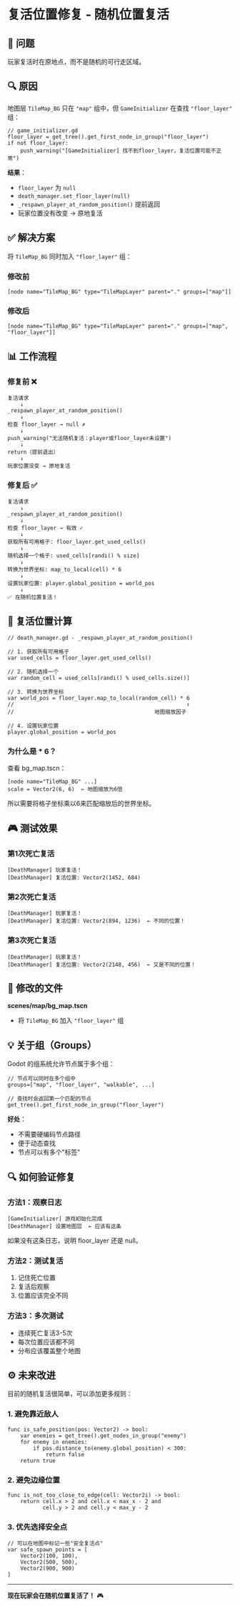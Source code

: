 # 复活位置修复 - 随机位置复活

## 🐛 问题

玩家复活时在原地点，而不是随机的可行走区域。

## 🔍 原因

地图层 `TileMap_BG` 只在 `"map"` 组中，但 `GameInitializer` 在查找 `"floor_layer"` 组：

```gdscript
// game_initializer.gd
floor_layer = get_tree().get_first_node_in_group("floor_layer")
if not floor_layer:
    push_warning("[GameInitializer] 找不到floor_layer，复活位置可能不正常")
```

**结果**：
- `floor_layer` 为 `null`
- `death_manager.set_floor_layer(null)` 
- `_respawn_player_at_random_position()` 提前返回
- 玩家位置没有改变 → 原地复活

## ✅ 解决方案

将 `TileMap_BG` 同时加入 `"floor_layer"` 组：

### 修改前
```gdscript
[node name="TileMap_BG" type="TileMapLayer" parent="." groups=["map"]]
```

### 修改后
```gdscript
[node name="TileMap_BG" type="TileMapLayer" parent="." groups=["map", "floor_layer"]]
```

## 📊 工作流程

### 修复前 ❌
```
复活请求
    ↓
_respawn_player_at_random_position()
    ↓
检查 floor_layer → null ✗
    ↓
push_warning("无法随机复活：player或floor_layer未设置")
    ↓
return（提前退出）
    ↓
玩家位置没变 → 原地复活
```

### 修复后 ✅
```
复活请求
    ↓
_respawn_player_at_random_position()
    ↓
检查 floor_layer → 有效 ✓
    ↓
获取所有可用格子: floor_layer.get_used_cells()
    ↓
随机选择一个格子: used_cells[randi() % size]
    ↓
转换为世界坐标: map_to_local(cell) * 6
    ↓
设置玩家位置: player.global_position = world_pos
    ↓
✅ 在随机位置复活！
```

## 🎯 复活位置计算

```gdscript
// death_manager.gd - _respawn_player_at_random_position()

// 1. 获取所有可用格子
var used_cells = floor_layer.get_used_cells()

// 2. 随机选择一个
var random_cell = used_cells[randi() % used_cells.size()]

// 3. 转换为世界坐标
var world_pos = floor_layer.map_to_local(random_cell) * 6
//                                                      ↑ 
//                                            地图缩放因子

// 4. 设置玩家位置
player.global_position = world_pos
```

### 为什么是 * 6？

查看 bg_map.tscn：
```
[node name="TileMap_BG" ...]
scale = Vector2(6, 6)  ← 地图缩放为6倍
```

所以需要将格子坐标乘以6来匹配缩放后的世界坐标。

## 🎮 测试效果

### 第1次死亡复活
```
[DeathManager] 玩家复活！
[DeathManager] 复活位置: Vector2(1452, 684)
```

### 第2次死亡复活
```
[DeathManager] 玩家复活！
[DeathManager] 复活位置: Vector2(894, 1236)  ← 不同的位置！
```

### 第3次死亡复活
```
[DeathManager] 玩家复活！
[DeathManager] 复活位置: Vector2(2148, 456)  ← 又是不同的位置！
```

## 📝 修改的文件

**scenes/map/bg_map.tscn**
- 将 `TileMap_BG` 加入 `"floor_layer"` 组

## 💡 关于组（Groups）

Godot 的组系统允许节点属于多个组：

```gdscript
// 节点可以同时在多个组中
groups=["map", "floor_layer", "walkable", ...]

// 查找时会返回第一个匹配的节点
get_tree().get_first_node_in_group("floor_layer")
```

**好处**：
- 不需要硬编码节点路径
- 便于动态查找
- 节点可以有多个"标签"

## 🔍 如何验证修复

### 方法1：观察日志
```
[GameInitializer] 游戏初始化完成
[DeathManager] 设置地图层  ← 应该有这条
```

如果没有这条日志，说明 floor_layer 还是 null。

### 方法2：测试复活
1. 记住死亡位置
2. 复活后观察
3. 位置应该完全不同

### 方法3：多次测试
- 连续死亡复活3-5次
- 每次位置应该都不同
- 分布应该覆盖整个地图

## ⚙️ 未来改进

目前的随机复活很简单，可以添加更多规则：

### 1. 避免靠近敌人
```gdscript
func is_safe_position(pos: Vector2) -> bool:
    var enemies = get_tree().get_nodes_in_group("enemy")
    for enemy in enemies:
        if pos.distance_to(enemy.global_position) < 300:
            return false
    return true
```

### 2. 避免边缘位置
```gdscript
func is_not_too_close_to_edge(cell: Vector2i) -> bool:
    return cell.x > 2 and cell.x < max_x - 2 and 
           cell.y > 2 and cell.y < max_y - 2
```

### 3. 优先选择安全点
```gdscript
// 可以在地图中标记一些"安全复活点"
var safe_spawn_points = [
    Vector2(100, 100),
    Vector2(500, 500),
    Vector2(900, 900)
]
```

---

**现在玩家会在随机位置复活了！** 🎮

